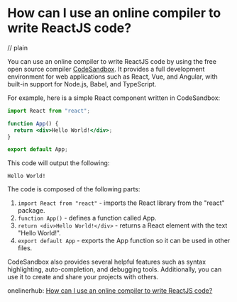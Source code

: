 # How can I use an online compiler to write ReactJS code?
// plain

You can use an online compiler to write ReactJS code by using the free open source compiler [CodeSandbox](https://codesandbox.io/). It provides a full development environment for web applications such as React, Vue, and Angular, with built-in support for Node.js, Babel, and TypeScript.

For example, here is a simple React component written in CodeSandbox:

```jsx
import React from "react";

function App() {
  return <div>Hello World!</div>;
}

export default App;
```

This code will output the following:

```
Hello World!
```

The code is composed of the following parts:

1. `import React from "react"` - imports the React library from the "react" package.
2. `function App()` - defines a function called App.
3. `return <div>Hello World!</div>` - returns a React element with the text "Hello World!".
4. `export default App` - exports the App function so it can be used in other files.

CodeSandbox also provides several helpful features such as syntax highlighting, auto-completion, and debugging tools. Additionally, you can use it to create and share your projects with others.

onelinerhub: [How can I use an online compiler to write ReactJS code?](https://onelinerhub.com/reactjs/how-can-i-use-an-online-compiler-to-write-reactjs-code)